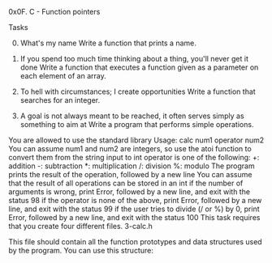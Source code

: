 0x0F. C - Function pointers

Tasks

0. What's my name
  Write a function that prints a name.
 
1. If you spend too much time thinking about a thing, you'll never get it done
  Write a function that executes a function given as a parameter on each element of an array.

2. To hell with circumstances; I create opportunities
   Write a function that searches for an integer.

3. A goal is not always meant to be reached, it often serves simply as something to aim at
  Write a program that performs simple operations.

You are allowed to use the standard library
Usage: calc num1 operator num2
You can assume num1 and num2 are integers, so use the atoi function to convert them from the string input to int
operator is one of the following:
+: addition
-: subtraction
*: multiplication
/: division
%: modulo
The program prints the result of the operation, followed by a new line
You can assume that the result of all operations can be stored in an int
if the number of arguments is wrong, print Error, followed by a new line, and exit with the status 98
if the operator is none of the above, print Error, followed by a new line, and exit with the status 99
if the user tries to divide (/ or %) by 0, print Error, followed by a new line, and exit with the status 100
This task requires that you create four different files.
   3-calc.h

This file should contain all the function prototypes and data structures used by the program. You can use this structure:

  
